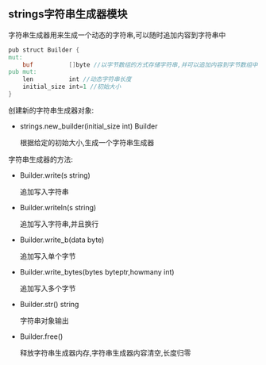 ## strings字符串生成器模块

字符串生成器用来生成一个动态的字符串,可以随时追加内容到字符串中

```v
pub struct Builder {
mut:
	buf          []byte //以字节数组的方式存储字符串,并可以追加内容到字节数组中
pub mut:
	len          int //动态字符串长度
	initial_size int=1 //初始大小
}
```

创建新的字符串生成器对象:

- strings.new_builder(initial_size int) Builder 

  根据给定的初始大小,生成一个字符串生成器


字符串生成器的方法:

- Builder.write(s string) 

    追加写入字符串

- Builder.writeln(s string) 

    追加写入字符串,并且换行

- Builder.write_b(data byte)

    追加写入单个字节

- Builder.write_bytes(bytes byteptr,howmany int)

    追加写入多个字节

- Builder.str() string 

    字符串对象输出

- Builder.free() 

    释放字符串生成器内存,字符串生成器内容清空,长度归零

    

